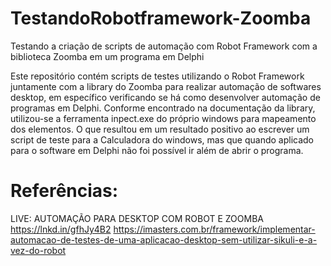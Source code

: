 # TestandoRobotframework-Zoomba
Testando a criação de scripts de automação com Robot Framework com a biblioteca Zoomba em um programa em Delphi

Este repositório contém scripts de testes utilizando o Robot Framework juntamente com a library do Zoomba para realizar automação de softwares desktop, em específico verificando se há como desenvolver automação de programas em Delphi. 
Conforme encontrado na documentação da library, utilizou-se a ferramenta inpect.exe do próprio windows para mapeamento dos elementos. O que resultou em um resultado positivo ao escrever um script de teste para a Calculadora do windows, mas que quando aplicado para o software em Delphi não foi possível ir além de abrir o programa.

# Referências:
LIVE: AUTOMAÇÃO PARA DESKTOP COM ROBOT E ZOOMBA
https://lnkd.in/gfhJy4B2
https://imasters.com.br/framework/implementar-automacao-de-testes-de-uma-aplicacao-desktop-sem-utilizar-sikuli-e-a-vez-do-robot
